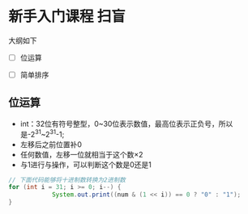 # 新手入门课程 扫盲



大纲如下

- [ ] 位运算
- [ ] 简单排序



 

## 位运算



- int：32位有符号整型，0~30位表示数值，最高位表示正负号，所以是-2<sup>31</sup>~2<sup>31</sup>-1;
- 左移后之前位置补0
- 任何数值，左移一位就相当于这个数×2
- 与1进行与操作，可以判断这个数是0还是1

```java
// 下面代码能够将十进制数转换为2进制数
for (int i = 31; i >= 0; i--) {
            System.out.print((num & (1 << i)) == 0 ? "0" : "1");
}
```






